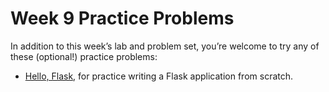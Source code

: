 # Week 9 Practice Problems


In addition to this week’s lab and problem set, you’re welcome to try any of these (optional!) practice problems:


* [Hello, Flask](helloflask.md), for practice writing a Flask application from scratch.







